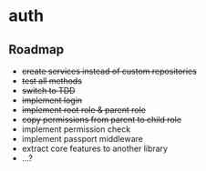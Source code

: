 # auth

## Roadmap

- ~~create services instead of custom repositories~~
- ~~test all methods~~
- ~~switch to TDD~~
- ~~implement login~~
- ~~implement root role & parent role~~
- ~~copy permissions from parent to child role~~
- implement permission check
- implement passport middleware
- extract core features to another library
- ...?

